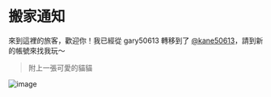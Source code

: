 # 搬家通知

來到這裡的旅客，歡迎你！我已經從 gary50613 轉移到了 [@kane50613](https://github.com/kane50613)，請到新的帳號來找我玩～

> 附上一張可愛的貓貓

![image](https://github.com/gary50613/gary50613/assets/58652221/128e3698-7489-488d-a7a6-927b78b4f0cd)
